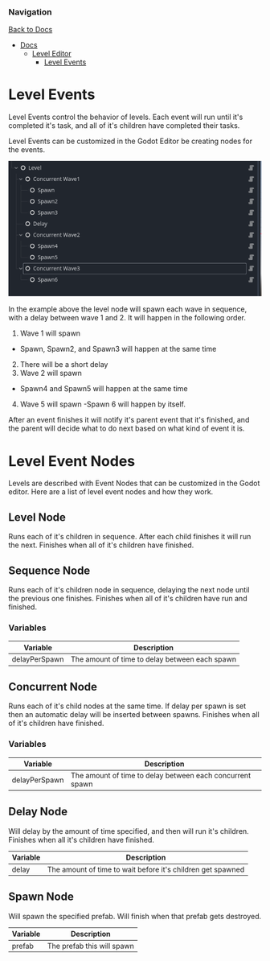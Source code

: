 
### Navigation

[Back to Docs](../Docs.md)

- [Docs](../Docs.md)
  - [Level Editor](../level/LevelEditor.md)
    - [Level Events](../level/LevelEvents.md)

# Level Events

Level Events control the behavior of levels. Each event will run until it's completed it's task, and
all of it's children have completed their tasks.

Level Events can be customized in the Godot Editor be creating nodes for the events.

![LevelEventsExample](./LevelEventsExample.png)

In the example above the level node will spawn each wave in sequence, with a delay between wave 1 
and 2. It will happen in the following order.

1. Wave 1 will spawn
  - Spawn, Spawn2, and Spawn3 will happen at the same time
2. There will be a short delay
3. Wave 2 will spawn
  - Spawn4 and Spawn5 will happen at the same time
4. Wave 5 will spawn
  -Spawn 6 will happen by itself.

After an event finishes it will notify it's parent event that it's finished, and the parent will
decide what to do next based on what kind of event it is.

# Level Event Nodes

Levels are described with Event Nodes that can be customized in the Godot editor. Here are a list of 
level event nodes and how they work.

## Level Node

Runs each of it's children in sequence. After each child finishes it will run the 
next. Finishes when all of it's children have finished.

## Sequence Node

Runs each of it's children node in sequence, delaying the next node until the previous one finishes.
Finishes when all of it's children have run and finished.

### Variables

| Variable | Description |
| - | - |
| delayPerSpawn | The amount of time to delay between each spawn |


## Concurrent Node

Runs each of it's child nodes at the same time. If delay per spawn is set then an automatic delay 
will be inserted between spawns. Finishes when all of it's children have 
finished.

### Variables

| Variable | Description |
| - | - |
| delayPerSpawn | The amount of time to delay between each concurrent spawn |

## Delay Node

Will delay by the amount of time specified, and then will run it's children. Finishes when all it's 
children have finished.

| Variable | Description |
| - | - |
| delay | The amount of time to wait before it's children get spawned |

## Spawn Node

Will spawn the specified prefab. Will finish when that prefab gets destroyed.

| Variable | Description |
| - | - |
| prefab | The prefab this will spawn |